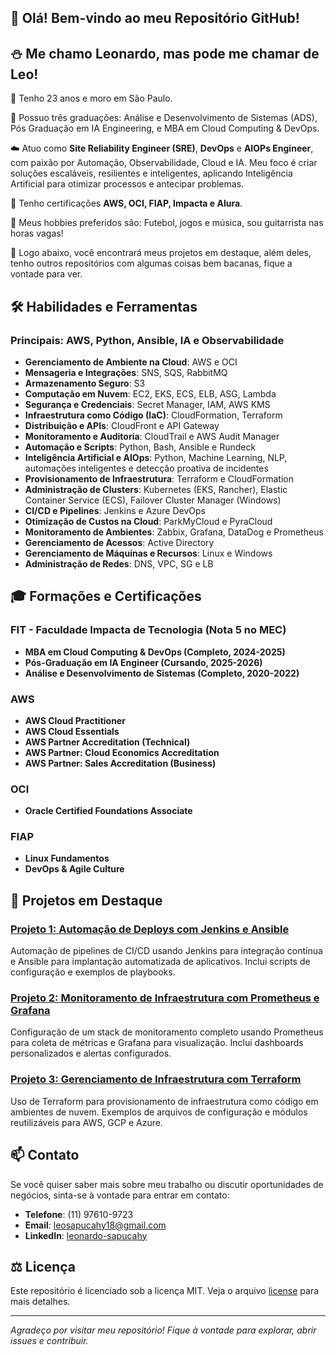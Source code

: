 ## 👋 Olá! Bem-vindo ao meu Repositório GitHub!

## ⛄ Me chamo Leonardo, mas pode me chamar de Leo!

📌 Tenho 23 anos e moro em São Paulo.

👷 Possuo três graduações: Análise e Desenvolvimento de Sistemas (ADS), Pós Graduação em IA Engineering, e MBA em Cloud Computing & DevOps.

☁️ Atuo como **Site Reliability Engineer (SRE)**, **DevOps** e **AIOPs Engineer**, com paixão por Automação, Observabilidade, Cloud e IA. Meu foco é criar soluções escaláveis, resilientes e inteligentes, aplicando Inteligência Artificial para otimizar processos e antecipar problemas.

🌱 Tenho certificações **AWS, OCI, FIAP, Impacta e Alura**.

💈 Meus hobbies preferidos são: Futebol, jogos e música, sou guitarrista nas horas vagas!

🌟 Logo abaixo, você encontrará meus projetos em destaque, além deles, tenho outros repositórios com algumas coisas bem bacanas, fique a vontade para ver.



## 🛠️ Habilidades e Ferramentas
### Principais: AWS, Python, Ansible, IA e Observabilidade

- **Gerenciamento de Ambiente na Cloud**: AWS e OCI
- **Mensageria e Integrações**: SNS, SQS, RabbitMQ
- **Armazenamento Seguro**: S3
- **Computação em Nuvem**: EC2, EKS, ECS, ELB, ASG, Lambda
- **Segurança e Credenciais**: Secret Manager, IAM, AWS KMS
- **Infraestrutura como Código (IaC)**: CloudFormation, Terraform
- **Distribuição e APIs**: CloudFront e API Gateway
- **Monitoramento e Auditoria**: CloudTrail e AWS Audit Manager
- **Automação e Scripts**: Python, Bash, Ansible e Rundeck
- **Inteligência Artificial e AIOps**: Python, Machine Learning, NLP, automações inteligentes e detecção proativa de incidentes
- **Provisionamento de Infraestrutura**: Terraform e CloudFormation
- **Administração de Clusters**: Kubernetes (EKS, Rancher), Elastic Container Service (ECS), Failover Cluster Manager (Windows)
- **CI/CD e Pipelines**: Jenkins e Azure DevOps
- **Otimização de Custos na Cloud**: ParkMyCloud e PyraCloud
- **Monitoramento de Ambientes**: Zabbix, Grafana, DataDog e Prometheus
- **Gerenciamento de Acessos**: Active Directory
- **Gerenciamento de Máquinas e Recursos**: Linux e Windows
- **Administração de Redes**: DNS, VPC, SG e LB



## 🎓 Formações e Certificações

   ### FIT - Faculdade Impacta de Tecnologia (Nota 5 no MEC)
   - **MBA em Cloud Computing & DevOps (Completo, 2024-2025)**
   - **Pós-Graduação em IA Engineer (Cursando, 2025-2026)**
   - **Análise e Desenvolvimento de Sistemas (Completo, 2020-2022)**

   ### AWS
   - **AWS Cloud Practitioner**
   - **AWS Cloud Essentials**
   - **AWS Partner Accreditation (Technical)**
   - **AWS Partner: Cloud Economics Accreditation**
   - **AWS Partner: Sales Accreditation (Business)**

   ### OCI
   - **Oracle Certified Foundations Associate**

   ### FIAP
   - **Linux Fundamentos**
   - **DevOps & Agile Culture**




## 🌟 Projetos em Destaque

   ### [Projeto 1: Automação de Deploys com Jenkins e Ansible](https://github.com/LeonardoSapucahy/Pipeline-Automation-Jenkins-and-Ansible)
   Automação de pipelines de CI/CD usando Jenkins para integração contínua e Ansible para implantação automatizada de aplicativos. Inclui scripts de configuração e exemplos de playbooks.

   ### [Projeto 2: Monitoramento de Infraestrutura com Prometheus e Grafana](https://github.com/LeonardoSapucahy/Monitoramento-Infraestrutura-Prometheus-e-Grafana)
   Configuração de um stack de monitoramento completo usando Prometheus para coleta de métricas e Grafana para visualização. Inclui dashboards personalizados e alertas configurados.

   ### [Projeto 3: Gerenciamento de Infraestrutura com Terraform](https://github.com/LeonardoSapucahy/Gerenciamento-Infraestrutura-Terraform)
   Uso de Terraform para provisionamento de infraestrutura como código em ambientes de nuvem. Exemplos de arquivos de configuração e módulos reutilizáveis para AWS, GCP e Azure.




## 📫 Contato

   Se você quiser saber mais sobre meu trabalho ou discutir oportunidades de negócios, sinta-se à vontade para entrar em contato:
   - **Telefone**: (11) 97610-9723
   - **Email**: [leosapucahy18@gmail.com](mailto:leosapucahy18@gmail.com)
   - **LinkedIn**: [leonardo-sapucahy](https://www.linkedin.com/in/leonardo-sapucahy/)




## ⚖️ Licença

   Este repositório é licenciado sob a licença MIT. Veja o arquivo [license](https://mit-license.org/) para mais detalhes.

---

_Agradeço por visitar meu repositório! Fique à vontade para explorar, abrir issues e contribuir._
